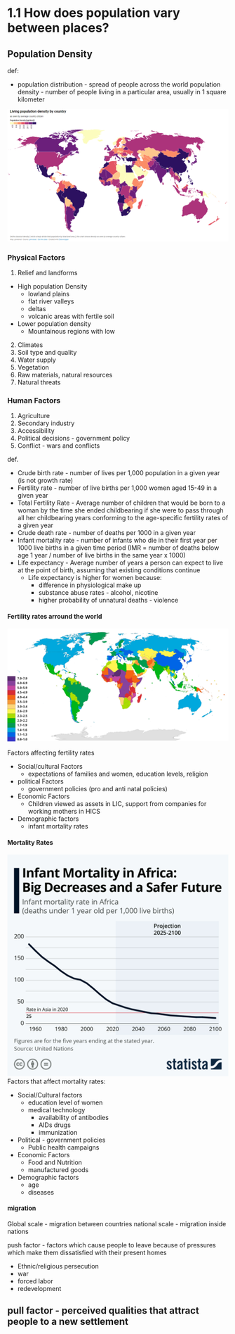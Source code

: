 # 1.1 How does population vary between places?
## Population Density
def:
* population distribution - spread of people across the world
population density - number of people living in a particular area, usually in 1 square kilometer

![population_Density](.src/population_density.png)

### Physical Factors
1. Relief and landforms
  * High population Density
    * lowland plains
    * flat river valleys
    * deltas
    * volcanic areas with fertile soil
  * Lower population density
    * Mountainous regions with low
2. Climates
3. Soil type and quality
4. Water supply
5. Vegetation
6. Raw materials, natural resources
7. Natural threats

### Human Factors
1. Agriculture
2. Secondary industry
3. Accessibility
4. Political decisions - government policy
5. Conflict - wars and conflicts

def.
* Crude birth rate - number of lives per 1,000 population in a given year (is not growth rate)
* Fertility rate - number of live births per 1,000 women aged 15-49 in a given year
* Total Fertility Rate - Average number of children that would be born to a woman by the time she ended childbearing if she were to pass through all her childbearing years conforming to the age-specific fertility rates of a given year
* Crude death rate - number of deaths per 1000 in a given year
* Infant mortality rate - number of infants who die in their first year per 1000 live births in a given time period (IMR = number of deaths below age 1 year / number of live births in the same year x 1000)
* Life expectancy - Average number of years a person can expect to live at the point of birth, assuming that existing conditions continue
  * Life expectancy is higher for women because:
    * difference in physiological make up
    * substance abuse rates - alcohol, nicotine
    * higher probability of unnatural deaths - violence

#### Fertility rates arround the world
![fertility_rates](.src/fertility_rates.png)

Factors affecting fertility rates
* Social/cultural Factors
  * expectations of families and women, education levels, religion
* political Factors
  * government policies (pro and anti natal policies)
* Economic Factors
  * Children viewed as assets in LIC, support from companies for working mothers in HICS
* Demographic factors
  * infant mortality rates

#### Mortality Rates
![mortality_rate](.src/mortality_rate.png)
Factors that affect mortality rates:
* Social/Cultural factors
  * education level of women
  * medical technology
    * availability of antibodies
    * AIDs drugs
    * immunization
* Political - government policies
  * Public health campaigns
* Economic Factors
  * Food and Nutrition
  * manufactured goods
* Demographic factors
  * age
  * diseases

#### migration

Global scale - migration between countries
national scale - migration inside nations

push factor - factors which cause people to leave because of pressures which make them dissatisfied with their present homes
  - Ethnic/religious persecution
  - war
  - forced labor
  - redevelopment

pull factor - perceived qualities that attract people to a new settlement
- 

